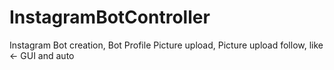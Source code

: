# InstagramBotController
Instagram Bot creation, Bot Profile Picture upload, Picture upload follow, like &lt;- GUI and auto
